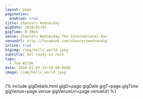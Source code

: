 ```yaml
---
layout: page
pagination:
  enabled: true
title: Chancers Wednesday
gigDate: 2018/01/03
gigTime: 8:30pm
venue: Chancers Wednesday The International Bar
venueUrl: http://facebook.com/chancerswednesday
inline: true
bigimg: /img/hello_world.jpeg
subtitle: Get ready to rock
tags:
  - Tom Wilde
date: 2018-01-03 15:59:00-0400
image: /img/hello_world.jpeg
---
```

{% include gigDetails.html gigD=page.gigDate gigT=page.gigTime  gigVenue=page.venue gigVenueUrl=page.venueUrl %}

